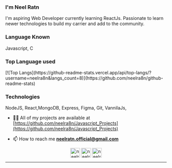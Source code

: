 <!-- ### Hi there 👋
-->
<!--
**neelra8n/neelra8n** is a ✨ _special_ ✨ repository because its `README.md` (this file) appears on your GitHub profile.-->

<h3 align="left">I'm Neel Ratn</h3>
<p align="left">I'm aspiring Web Developer currently learning ReactJs. Passionate to learn newer technologies to build my carrier and add to the community.</p>

<h3 align="left">Language Known</h3>
<p align="left">Javascript, C</p>

<h3 align="left">Top Language used</h3>
[![Top Langs](https://github-readme-stats.vercel.app/api/top-langs/?username=neelra8n&langs_count=8)](https://github.com/neelra8n/github-readme-stats)


<h3 align="left">Technologies</h3>
<p align="left">NodeJS, React,MongoDB, Express, Figma, Git, VannilaJs, </p>


- 👨‍💻 All of my projects are available at [https://github.com/neelra8n/Javascript_Projects](https://github.com/neelra8n/Javascript_Projects)

- 📫 How to reach me **neelratn.official@gmail.com**

<p align="center">
<a href="https://www.linkedin.com/in/neel-ratn-353b60169/" target="blank"><img align="center" src="https://cdn.jsdelivr.net/npm/simple-icons@3.0.1/icons/linkedin.svg" alt="neelratn" height="30" width="30" /></a>
<a href="https://fb.com/neelratn100" target="blank"><img align="center" src="https://cdn.jsdelivr.net/npm/simple-icons@3.0.1/icons/facebook.svg" alt="neelratn" height="30" width="30" /></a>
<a href="https://instagram.com/indianghumakkad" target="blank"><img align="center" src="https://cdn.jsdelivr.net/npm/simple-icons@3.0.1/icons/instagram.svg" alt="neelratn" height="30" width="30" /></a>
</p>

----
